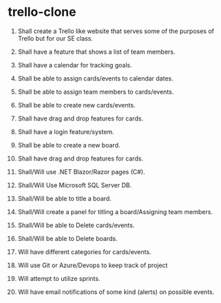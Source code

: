 # trello-clone
1. Shall create a Trello like website that serves some of the purposes of Trello but for our SE class.

2. Shall have a feature that shows a list of team members.

3. Shall have a calendar for tracking goals.

4. Shall be able to assign cards/events to calendar dates.

5. Shall be able to assign team members to cards/events.

6. Shall be able to create new cards/events.

7. Shall have drag and drop features for cards.

8. Shall have a login feature/system.

9. Shall be able to create a new board.

10. Shall have drag and drop features for cards.

11. Shall/Will use .NET Blazor/Razor pages (C#).

12. Shall/Will Use Microsoft SQL Server DB.

13. Shall/Will be able to title a board.

14. Shall/Will create a panel for titling a board/Assigning team members.

15. Shall/Will be able to Delete cards/events.

16. Shall/Will be able to Delete boards.

17. Will have different categories for cards/events.

18. Will use Git or Azure/Devops to keep track of project

19. Will attempt to utilize sprints.

20. Will have email notifications of some kind (alerts) on possible events.
